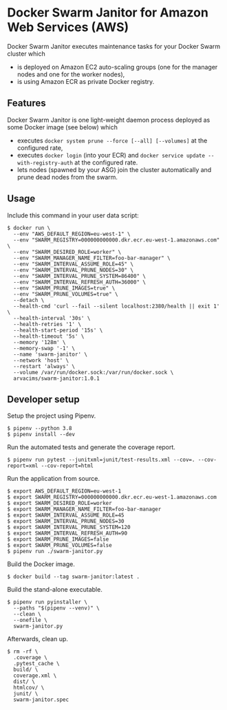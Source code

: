 # Docker Swarm Janitor for Amazon Web Services (AWS)

Docker Swarm Janitor executes maintenance tasks for your Docker Swarm cluster which
* is deployed on Amazon EC2 auto-scaling groups (one for the manager nodes and one for the worker nodes),
* is using Amazon ECR as private Docker registry.


## Features

Docker Swarm Janitor is one light-weight daemon process deployed as some Docker image (see below) which
* executes `docker system prune --force [--all] [--volumes]` at the configured rate,
* executes `docker login` (into your ECR) and `docker service update --with-registry-auth` at the configured rate.
* lets nodes (spawned by your ASG) join the cluster automatically and prune dead nodes from the swarm.


## Usage

Include this command in your user data script:
~~~~
$ docker run \
  --env "AWS_DEFAULT_REGION=eu-west-1" \
  --env "SWARM_REGISTRY=000000000000.dkr.ecr.eu-west-1.amazonaws.com" \
  --env "SWARM_DESIRED_ROLE=worker" \
  --env "SWARM_MANAGER_NAME_FILTER=foo-bar-manager" \
  --env "SWARM_INTERVAL_ASSUME_ROLE=45" \
  --env "SWARM_INTERVAL_PRUNE_NODES=30" \
  --env "SWARM_INTERVAL_PRUNE_SYSTEM=86400" \
  --env "SWARM_INTERVAL_REFRESH_AUTH=36000" \
  --env "SWARM_PRUNE_IMAGES=true" \
  --env "SWARM_PRUNE_VOLUMES=true" \
  --detach \
  --health-cmd 'curl --fail --silent localhost:2380/health || exit 1' \
  --health-interval '30s' \
  --health-retries '1' \
  --health-start-period '15s' \
  --health-timeout '5s' \
  --memory '128m' \
  --memory-swap '-1' \
  --name 'swarm-janitor' \
  --network 'host' \
  --restart 'always' \
  --volume /var/run/docker.sock:/var/run/docker.sock \
  arvacims/swarm-janitor:1.0.1
~~~~


## Developer setup

Setup the project using Pipenv.
~~~~
$ pipenv --python 3.8
$ pipenv install --dev
~~~~

Run the automated tests and generate the coverage report.
~~~~
$ pipenv run pytest --junitxml=junit/test-results.xml --cov=. --cov-report=xml --cov-report=html
~~~~

Run the application from source.
~~~~
$ export AWS_DEFAULT_REGION=eu-west-1
$ export SWARM_REGISTRY=000000000000.dkr.ecr.eu-west-1.amazonaws.com
$ export SWARM_DESIRED_ROLE=worker
$ export SWARM_MANAGER_NAME_FILTER=foo-bar-manager
$ export SWARM_INTERVAL_ASSUME_ROLE=45
$ export SWARM_INTERVAL_PRUNE_NODES=30
$ export SWARM_INTERVAL_PRUNE_SYSTEM=120
$ export SWARM_INTERVAL_REFRESH_AUTH=90
$ export SWARM_PRUNE_IMAGES=false
$ export SWARM_PRUNE_VOLUMES=false
$ pipenv run ./swarm-janitor.py
~~~~

Build the Docker image.
~~~~
$ docker build --tag swarm-janitor:latest .
~~~~

Build the stand-alone executable.
~~~~
$ pipenv run pyinstaller \
  --paths "$(pipenv --venv)" \
  --clean \
  --onefile \
  swarm-janitor.py
~~~~

Afterwards, clean up.
~~~~
$ rm -rf \
  .coverage \
  .pytest_cache \
  build/ \
  coverage.xml \
  dist/ \
  htmlcov/ \
  junit/ \
  swarm-janitor.spec
~~~~
